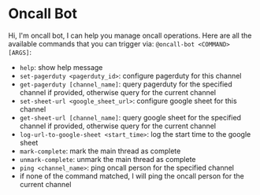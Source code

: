 # Oncall Bot
Hi, I'm oncall bot, I can help you manage oncall operations. Here are all the available commands that you can trigger via: `@oncall-bot <COMMAND> [ARGS]`:
 - `help`: show help message
 - `set-pagerduty <pagerduty_id>`: configure pagerduty for this channel
 - `get-pagerduty [channel_name]`: query pagerduty for the specified channel if provided, otherwise query for the current channel
 - `set-sheet-url <google_sheet_url>`: configure google sheet for this channel
 - `get-sheet-url [channel_name]`: query google sheet for the specified channel if provided, otherwise query for the current channel
 - `log-url-to-google-sheet <start_time>`: log the start time to the google sheet
 - `mark-complete`: mark the main thread as complete
 - `unmark-complete`: unmark the main thread as complete
 - `ping <channel_name>`: ping oncall person for the specified channel
 - if none of the command matched, I will ping the oncall person for the current channel
